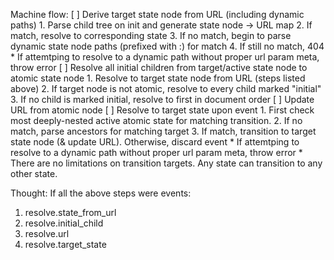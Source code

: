 Machine flow:
[ ] Derive target state node from URL (including dynamic paths)
    1. Parse child tree on init and generate state node -> URL map
    2. If match, resolve to corresponding state
    3. If no match, begin to parse dynamic state node paths (prefixed with :) for match
    4. If still no match, 404
        *  If attemtping to resolve to a dynamic path without proper url param meta, throw error
[ ] Resolve all initial children from target/active state node to atomic state node
    1. Resolve to target state node from URL (steps listed above)
    2. If target node is not atomic, resolve to every child marked "initial"
    3. If no child is marked initial, resolve to first in document order
[ ] Update URL from atomic node
[ ] Resolve to target state upon event
    1. First check most deeply-nested active atomic state for matching transition.
    2. If no match, parse ancestors for matching target
    3. If match, transition to target state node (& update URL). Otherwise, discard event
        * If attemtping to resolve to a dynamic path without proper url param meta, throw error
        * There are no limitations on transition targets. Any state can transition to any other state.

Thought: If all the above steps were events:
1. resolve.state_from_url
2. resolve.initial_child
3. resolve.url
4. resolve.target_state